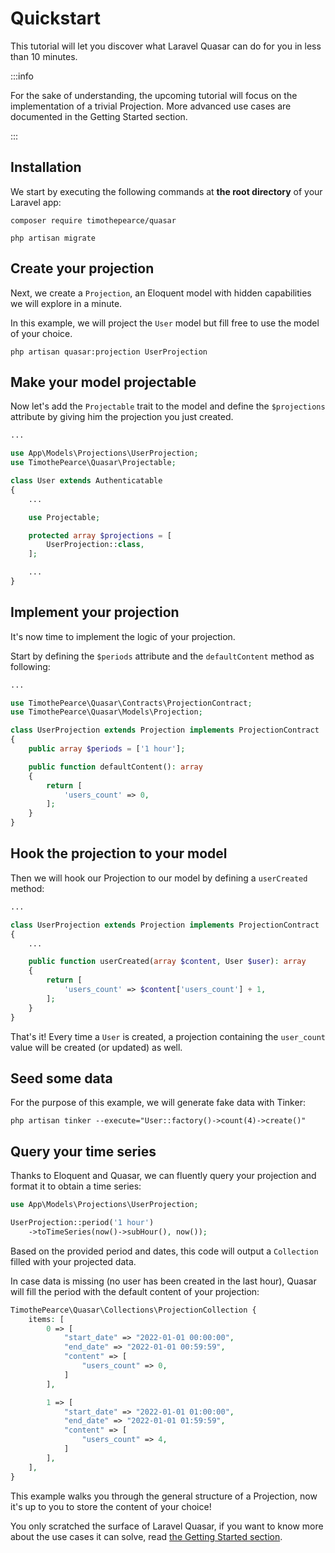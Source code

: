 # Quickstart

This tutorial will let you discover what Laravel Quasar can do for you in less than 10 minutes.

:::info

For the sake of understanding, the upcoming tutorial will focus on the implementation of a trivial Projection. More advanced use cases are documented in the Getting Started section.

:::

## Installation

We start by executing the following commands at **the root directory** of your Laravel app:

```
composer require timothepearce/quasar

php artisan migrate
```

## Create your projection

Next, we create a `Projection`, an Eloquent model with hidden capabilities we will explore in a minute.

In this example, we will project the `User` model but fill free to use the model of your choice.

```shell
php artisan quasar:projection UserProjection
```

## Make your model projectable

Now let's add the `Projectable` trait to the model and define the `$projections` attribute by giving him the projection you just created.

```php title="app/Models/User.php" {10,12,13,14}
...

use App\Models\Projections\UserProjection;
use TimothePearce\Quasar\Projectable;

class User extends Authenticatable
{
    ...

    use Projectable;

    protected array $projections = [
        UserProjection::class,
    ];

    ...
}
```

## Implement your projection

It's now time to implement the logic of your projection.

Start by defining the `$periods` attribute and the `defaultContent` method as following:

```php title="app/Models/Projections/UserProjection.php" {8,10,11,12,13,14,15}
...

use TimothePearce\Quasar\Contracts\ProjectionContract;
use TimothePearce\Quasar\Models\Projection;

class UserProjection extends Projection implements ProjectionContract
{
    public array $periods = ['1 hour'];

    public function defaultContent(): array
    {
        return [
            'users_count' => 0,
        ];
    }
}
```

## Hook the projection to your model

Then we will hook our Projection to our model by defining a `userCreated` method:
```php title="app/Models/Projections/UserProjection.php" {7,8,9,10,11,12}
...

class UserProjection extends Projection implements ProjectionContract
{
    ...

    public function userCreated(array $content, User $user): array
    {
        return [
            'users_count' => $content['users_count'] + 1,
        ];
    }
}
```

That's it! Every time a `User` is created, a projection containing the `user_count` value will be created (or updated) as well.

## Seed some data

For the purpose of this example, we will generate fake data with Tinker:

```
php artisan tinker --execute="User::factory()->count(4)->create()"
```

## Query your time series

Thanks to Eloquent and Quasar, we can fluently query your projection and format it to obtain a time series:

```php
use App\Models\Projections\UserProjection;

UserProjection::period('1 hour')
    ->toTimeSeries(now()->subHour(), now());
```

Based on the provided period and dates, this code will output a `Collection` filled with your projected data.

In case data is missing (no user has been created in the last hour), Quasar will fill the period with the default content of your projection:

```php
TimothePearce\Quasar\Collections\ProjectionCollection {
    items: [
        0 => [
            "start_date" => "2022-01-01 00:00:00",
            "end_date" => "2022-01-01 00:59:59",
            "content" => [
                "users_count" => 0,
            ]
        ],

        1 => [
            "start_date" => "2022-01-01 01:00:00",
            "end_date" => "2022-01-01 01:59:59",
            "content" => [
                "users_count" => 4,
            ]
        ],
    ],
}
```

This example walks you through the general structure of a Projection, now it's up to you to store the content of your choice!

You only scratched the surface of Laravel Quasar, if you want to know more about the use cases it can solve, read [the Getting Started section](/docs/getting-started/what-is-quasar).
